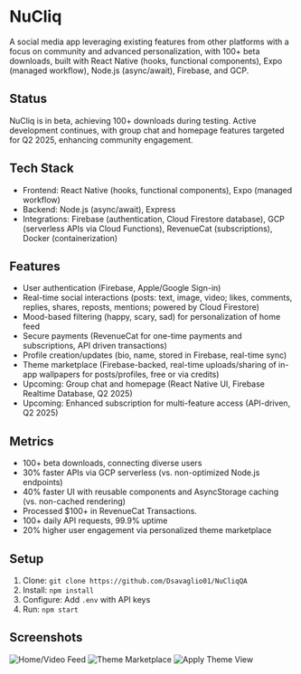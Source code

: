 # NuCliq
A social media app leveraging existing features from other platforms with a focus on community and advanced personalization, with 100+ beta downloads, built with React Native (hooks, functional components), Expo (managed workflow), Node.js (async/await), Firebase, and GCP.

## Status
NuCliq is in beta, achieving 100+ downloads during testing. Active development continues, with group chat and homepage features targeted for Q2 2025, enhancing community engagement.

## Tech Stack
- Frontend: React Native (hooks, functional components), Expo (managed workflow)
- Backend: Node.js (async/await), Express
- Integrations: Firebase (authentication, Cloud Firestore database), GCP (serverless APIs via Cloud Functions), RevenueCat (subscriptions), Docker (containerization)

## Features
- User authentication (Firebase, Apple/Google Sign-in)
- Real-time social interactions (posts: text, image, video; likes, comments, replies, shares, reposts, mentions; powered by Cloud Firestore)
- Mood-based filtering (happy, scary, sad) for personalization of home feed
- Secure payments (RevenueCat for one-time payments and subscriptions, API driven transactions)
- Profile creation/updates (bio, name, stored in Firebase, real-time sync)
- Theme marketplace (Firebase-backed, real-time uploads/sharing of in-app wallpapers for posts/profiles, free or via credits)
- Upcoming: Group chat and homepage (React Native UI, Firebase Realtime Database, Q2 2025)
- Upcoming: Enhanced subscription for multi-feature access (API-driven, Q2 2025)

## Metrics
- 100+ beta downloads, connecting diverse users
- 30% faster APIs via GCP serverless (vs. non-optimized Node.js endpoints)
- 40% faster UI with reusable components and AsyncStorage caching (vs. non-cached rendering)
- Processed $100+ in RevenueCat Transactions.
- 100+ daily API requests, 99.9% uptime
- 20% higher user engagement via personalized theme marketplace

## Setup
1. Clone: `git clone https://github.com/Dsavaglio01/NuCliqQA`
2. Install: `npm install`
3. Configure: Add `.env` with API keys
4. Run: `npm start`

## Screenshots
![Home/Video Feed](https://imgur.com/a/75jdb51)
![Theme Marketplace](https://imgur.com/a/yzi6Ua2)
![Apply Theme View](https://imgur.com/a/EOkcbhC)
